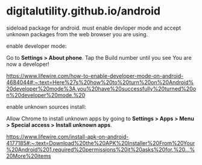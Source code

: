 # digitalutility.github.io/android

sideload package for android.
must enable devloper mode and accept unknown packages from the web browser you are using.

enable developer mode:

Go to <b>Settings > About phone</b>. Tap the Build number until you see You are now a developer!

https://www.lifewire.com/how-to-enable-developer-mode-on-android-4684044#:~:text=Here%27s%20how%20to%20turn%20on%20Android%20developer%20mode%3A,you%20have%20successfully%20turned%20on%20developer%20mode.%20

enable unknown sources install:

Allow Chrome to install unknown apps by going to <b>Settings > Apps > Menu > Special access > Install unknown apps</b>.

https://www.lifewire.com/install-apk-on-android-4177185#:~:text=Download%20the%20APK%20Installer%20From%20Your%20Android%201,required%20permissions%20it%20asks%20for.%20...%20More%20items
